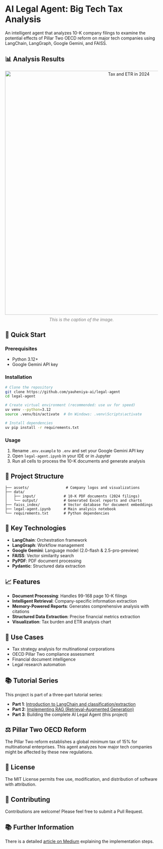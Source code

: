 # AI Legal Agent: Big Tech Tax Analysis

An intelligent agent that analyzes 10-K company filings to examine the potential effects of Pillar Two OECD reform on major tech companies using LangChain, LangGraph, Google Gemini, and FAISS.

## 📊 Analysis Results

<div style="text-align: center;">

  <img src="./data/output/tax_etr_2024.png" alt="Tax and ETR in 2024" width="800" />

  <p style="color:gray; font-style: italic; margin-top: 0.5em;">
    This is the caption of the image.
  </p>

</div>


## 🚀 Quick Start

### Prerequisites
- Python 3.12+
- Google Gemini API key

### Installation
```bash
# Clone the repository
git clone https://github.com/yauheniya-ai/legal-agent
cd legal-agent

# Create virtual environment (recommended: use uv for speed)
uv venv --python=3.12
source .venv/bin/activate  # On Windows: .venv\Scripts\activate

# Install dependencies
uv pip install -r requirements.txt
```

### Usage
1. Rename `.env.example` to `.env` and set your Google Gemini API key 
2. Open `legal-agent.ipynb` in your IDE or in Jupyter
3. Run all cells to process the 10-K documents and generate analysis

## 📁 Project Structure

```
├── assets/                 # Company logos and visualizations
├── data/
│   ├── input/             # 10-K PDF documents (2024 filings)
│   └── output/            # Generated Excel reports and charts
├── faiss_index/           # Vector database for document embeddings
├── legal-agent.ipynb      # Main analysis notebook
└── requirements.txt       # Python dependencies
```

## 🔧 Key Technologies

- **LangChain**: Orchestration framework
- **LangGraph**: Workflow management
- **Google Gemini**: Language model (2.0-flash & 2.5-pro-preview)
- **FAISS**: Vector similarity search
- **PyPDF**: PDF document processing
- **Pydantic**: Structured data extraction

## 📈 Features

- **Document Processing**: Handles 99-168 page 10-K filings
- **Intelligent Retrieval**: Company-specific information extraction
- **Memory-Powered Reports**: Generates comprehensive analysis with citations
- **Structured Data Extraction**: Precise financial metrics extraction
- **Visualization**: Tax burden and ETR analysis chart

## 🎯 Use Cases

- Tax strategy analysis for multinational corporations
- OECD Pillar Two compliance assessment
- Financial document intelligence
- Legal research automation

## 📚 Tutorial Series

This project is part of a three-part tutorial series:
- **Part 1**: [Introduction to LangChain and classification/extraction](https://github.com/yauheniya-ai/langchain-intro)
- **Part 2**: [Implementing RAG (Retrieval-Augmented Generation)](https://github.com/yauheniya-ai/langchain-rag)
- **Part 3**: Building the complete AI Legal Agent (this project)

## ⚖️ Pillar Two OECD Reform

The Pillar Two reform establishes a global minimum tax of 15% for multinational enterprises. This agent analyzes how major tech companies might be affected by these new regulations.

## 📄 License

The MIT License permits free use, modification, and distribution of software with attribution.

## 🤝 Contributing

Contributions are welcome! Please feel free to submit a Pull Request.

## 📚 Further Information

There is a detailed [article on Medium]() explaining the implementation steps.
